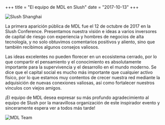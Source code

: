 +++
title = "El equipo de MDL en Slush"
date = "2017-10-13"
+++

![Slush Shanghai](https://ipfs.io/ipfs/QmcN4PPiFfizycvjp5xteL2RPjresxXCau51USXifKLcdP)

La primera aparición pública de MDL fue el 12 de octubre de 2017 en la Slush Conference. Presentamos nuestra visión e ideas a varios inversores de capital de riesgo con experiencia y hombres de negocios de alta tecnología, y no solo obtuvimos comentarios positivos y aliento, sino que también recibimos algunos consejos valiosos.

Las ideas excelentes no pueden florecer en un ecosistema cerrado, por lo que compartir el pensamiento y el conocimiento es absolutamente importante para la supervivencia y el desarrollo en el mundo moderno. Se dice que el capital social es mucho más importante que cualquier activo físico, por lo que estamos muy contentos de crecer nuestra red mediante la adquisición de nuevas conexiones valiosas, así como fortalecer nuestros vínculos con viejos amigos.

¡El equipo de MDL desea expresar su más profundo agradecimiento al equipo de Slush por la maravillosa organización de este inspirador evento y sinceramente espera ver a todos más tarde!


![MDL Team](https://ipfs.io/ipfs/QmWuLRdCaiGCN2ko5fAFjHk8uwnvFMFH2j5HCPojPu7GKQ)

